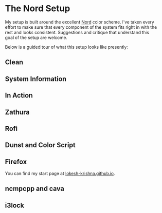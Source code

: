 # The Nord Setup
My setup is built around the excellent [Nord](https://github.com/arcticicestudio/nord) color scheme. I've taken every effort to make sure that every component of the system fits right in with the rest and looks consistent. Suggestions and critique that understand this goal of the setup are welcome.

Below is a guided tour of what this setup looks like presently:

## Clean

## System Information

## In Action

## Zathura

## Rofi

## Dunst and Color Script

## Firefox

You can find my start page at [lokesh-krishna.github.io](https://github.com/lokesh-krishna/lokesh-krishna.github.io).

## ncmpcpp and cava

## i3lock

## 
